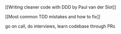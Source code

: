 [[Writing cleaner code with DDD by Paul van der Slot]]

[[Most common TDD mistakes and how to fix]]

go on call, do interviews, learn codebase through PRs